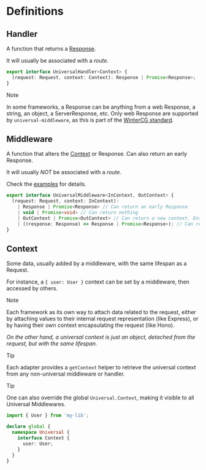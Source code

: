 # Definitions

## Handler
A function that returns a [Response](https://developer.mozilla.org/en-US/docs/Web/API/Response).

It will usually be associated with a _route_.

```ts twoslash
export interface UniversalHandler<Context> {
  (request: Request, context: Context): Response | Promise<Response>;
}
```

> [!NOTE]
> In some frameworks, a Response can be anything from a web Response, a string, an object, a ServerResponse, etc.
> Only web Response are supported by `universal-middleware`, as this is part of the [WinterCG standard](https://fetch.spec.wintercg.org/#responses).

## Middleware
A function that alters the [Context](#context) or Response. Can also return an early Response.

It will usually _NOT_ be associated with a _route_.

Check the [examples](/examples/context-middleware) for details.

```ts twoslash
export interface UniversalMiddleware<InContext, OutContext> {
  (request: Request, context: InContext):
    | Response | Promise<Response> // Can return an early Response
    | void | Promise<void> // Can return nothing
    | OutContext | Promise<OutContext> // Can return a new context. Ensures type-safe context representation
    | ((response: Response) => Response | Promise<Response>); // Can return a function that manipulates the Response
}
```

## Context
Some data, usually added by a middleware, with the same lifespan as a Request.

For instance, a `{ user: User }` context can be set by a middleware, then accessed by others.

> [!NOTE]
> Each framework as its own way to attach data related to the request,
> either by attaching values to their internal request representation (like Express),
> or by having their own context encapsulating the request (like Hono).
> 
> _On the other hand, a universal context is just an object, detached from the request,
> but with the same lifespan._

> [!TIP]
> Each adapter provides a `getContext` helper to retrieve the universal context
> from any non-universal middleware or handler.

> [!TIP]
> One can also override the global `Universal.Context`, making it visible to all Universal Middlewares.
> ```ts
> import { User } from 'my-lib';
> 
> declare global {
>   namespace Universal {
>     interface Context {
>       user: User;
>     }
>   }
> }
> ```

